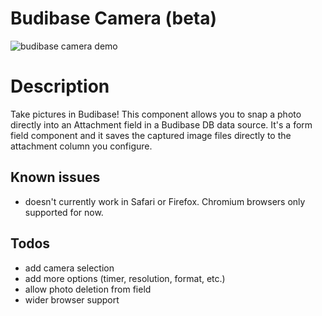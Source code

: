 # Budibase Camera (beta)

![budibase camera demo](https://user-images.githubusercontent.com/110921612/209187286-58d8ae54-1275-4ed6-b7de-6cedf15a80ec.gif)


# Description

Take pictures in Budibase! This component allows you to snap a photo directly into an Attachment field in a Budibase DB data source. It's a form field  component and it saves the captured image files directly to the attachment column you configure.

## Known issues

- doesn't currently work in Safari or Firefox. Chromium browsers only supported for now.

## Todos

- add camera selection
- add more options (timer, resolution, format, etc.)
- allow photo deletion from field
- wider browser support
